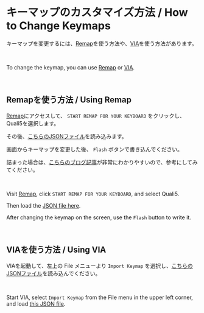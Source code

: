 # キーマップのカスタマイズ方法 / How to Change Keymaps 

キーマップを変更するには、[Remap](https://remap-keys.app/)を使う方法や、[VIA](https://caniusevia.com/)を使う方法があります。

<br>

To change the keymap, you can use [Remap](https://remap-keys.app/) or [VIA](https://caniusevia.com/).

<br>

## Remapを使う方法 / Using Remap

[Remap](https://remap-keys.app/)にアクセスして、 `START REMAP FOR YOUR KEYBOARD` をクリックし、Quali5を選択します。

その後、[こちらのJSONファイル](https://github.com/tamano/qmk_firmware/releases/download/quali5-rev.2a/quali5.json)を読み込みます。

画面からキーマップを変更した後、 `Flash` ボタンで書き込んでください。

詰まった場合は、[こちらのブログ記事](https://salicylic-acid3.hatenablog.com/entry/remap-manual)が非常にわかりやすいので、参考にしてみてください。

<br>

Visit [Remap](https://remap-keys.app/), click `START REMAP FOR YOUR KEYBOARD`, and select Quali5.

Then load the [JSON file here](https://github.com/tamano/qmk_firmware/releases/download/quali5-rev.2a/quali5.json).

After changing the keymap on the screen, use the `Flash` button to write it.

<br>

## VIAを使う方法 / Using VIA

VIAを起動して、左上の File メニューより `Import Keymap` を選択し、[こちらのJSONファイル](https://github.com/tamano/qmk_firmware/releases/download/quali5-rev.2a/quali5.json)を読み込んでください。

<br>

Start VIA, select `Import Keymap` from the File menu in the upper left corner, and load [this JSON file](https://github.com/tamano/qmk_firmware/releases/download/quali5-rev.2a/quali5.json).

<br>
